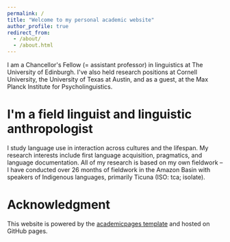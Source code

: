 ```yaml
---
permalink: /
title: "Welcome to my personal academic website"
author_profile: true
redirect_from: 
  - /about/
  - /about.html
---
```


I am a Chancellor's Fellow (= assistant professor) in linguistics at The University of Edinburgh. I've also held research positions at Cornell University, the University of Texas at Austin, and as a guest, at the Max Planck Institute for Psycholinguistics.

I'm a field linguist and linguistic anthropologist
======
I study language use in interaction across cultures and the lifespan. My research interests include first language acquisition, pragmatics, and language documentation. 
All of my research is based on my own fieldwork – I have conducted over 26 months of fieldwork in the Amazon Basin with speakers of Indigenous languages, primarily Ticuna (ISO: tca; isolate).

Acknowledgment
======
This website is powered by the [academicpages template](https://github.com/academicpages/academicpages.github.io) and hosted on GitHub pages.
